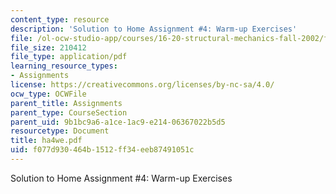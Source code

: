 ```yaml
---
content_type: resource
description: 'Solution to Home Assignment #4: Warm-up Exercises'
file: /ol-ocw-studio-app/courses/16-20-structural-mechanics-fall-2002/f077d930464b1512ff34eeb87491051c_ha4we.pdf
file_size: 210412
file_type: application/pdf
learning_resource_types:
- Assignments
license: https://creativecommons.org/licenses/by-nc-sa/4.0/
ocw_type: OCWFile
parent_title: Assignments
parent_type: CourseSection
parent_uid: 9b1bc9a6-a1ce-1ac9-e214-06367022b5d5
resourcetype: Document
title: ha4we.pdf
uid: f077d930-464b-1512-ff34-eeb87491051c
---
```

Solution to Home Assignment #4: Warm-up Exercises